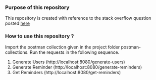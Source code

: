 ### Purpose of this repository

This repository is created with reference to the stack overflow question posted [here](https://stackoverflow.com/questions/78247788/spring-data-mongo-property-expression-query-not-returning-any-results)

### How to use this repository ?

Import the postman collection given in the project folder postman-collections.
Run the requests in the following sequence.
1. Generate Users (http://localhost:8080/generate-users)
2. Generate Reminder (http://localhost:8080/generate-reminders)
3. Get Reminders (http://localhost:8080/get-reminders)